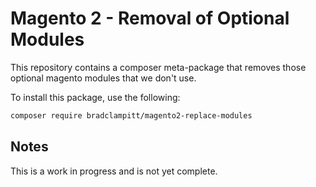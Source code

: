 # Magento 2 - Removal of Optional Modules

This repository contains a composer meta-package that removes those optional magento modules that we don't use.

To install this package, use the following:
```bash
composer require bradclampitt/magento2-replace-modules
```

## Notes
This is a work in progress and is not yet complete.
